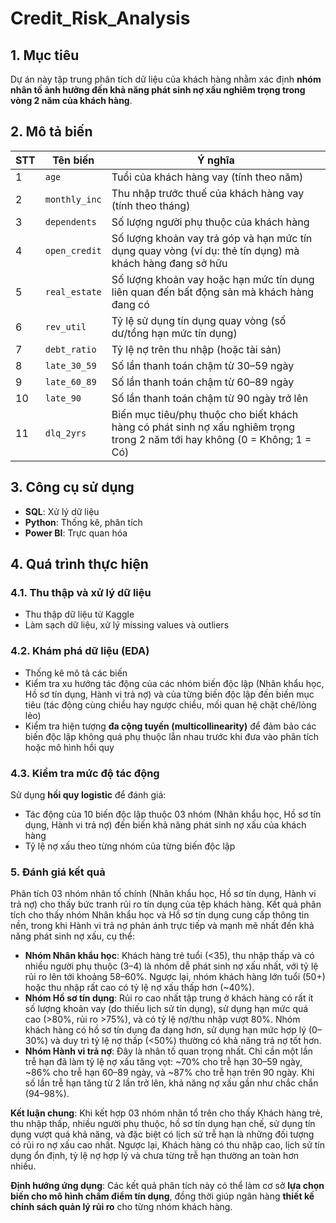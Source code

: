 # Credit_Risk_Analysis
## 1. Mục tiêu
Dự án này tập trung phân tích dữ liệu của khách hàng nhằm xác định **nhóm nhân tố ảnh hưởng đến khả năng phát sinh nợ xấu nghiêm trọng trong vòng 2 năm của khách hàng**.

## 2. Mô tả biến
| STT | Tên biến | Ý nghĩa |
|------|---------|-----|
| 1 | `age` | Tuổi của khách hàng vay (tính theo năm) |
| 2 | `monthly_inc` | Thu nhập trước thuế của khách hàng vay (tính theo tháng)|
| 3 | `dependents` | Số lượng người phụ thuộc của khách hàng |
| 4 | `open_credit` | Số lượng khoản vay trả góp và hạn mức tín dụng quay vòng (ví dụ: thẻ tín dụng) mà khách hàng đang sở hữu|
| 5 | `real_estate` | Số lượng khoản vay hoặc hạn mức tín dụng liên quan đến bất động sản mà khách hàng đang có|
| 6 | `rev_util` |  Tỷ lệ sử dụng tín dụng quay vòng (số dư/tổng hạn mức tín dụng)|
| 7 | `debt_ratio` | Tỷ lệ nợ trên thu nhập (hoặc tài sản)|
| 8 | `late_30_59` | Số lần thanh toán chậm từ 30–59 ngày|
| 9 | `late_60_89` | Số lần thanh toán chậm từ 60–89 ngày|
| 10 | `late_90` | Số lần thanh toán chậm từ 90 ngày trở lên|
| 11 | `dlq_2yrs` | Biến mục tiêu/phụ thuộc cho biết khách hàng có phát sinh nợ xấu nghiêm trọng trong 2 năm tới hay không (0 = Không; 1 = Có) |

## 3. Công cụ sử dụng 
- **SQL**: Xử lý dữ liệu
- **Python**: Thống kê, phân tích 
- **Power BI**: Trực quan hóa

## 4. Quá trình thực hiện
### 4.1. Thu thập và xử lý dữ liệu
- Thu thập dữ liệu từ Kaggle  
- Làm sạch dữ liệu, xử lý missing values và outliers

### 4.2. Khám phá dữ liệu (EDA)
- Thống kê mô tả các biến  
- Kiểm tra xu hướng tác động của các nhóm biến độc lập (Nhân khẩu học, Hồ sơ tín dụng, Hành vi trả nợ) và của từng biến độc lập đến biến mục tiêu (tác động cùng chiều hay ngược chiều, mối quan hệ chặt chẽ/lỏng lẻo)
- Kiểm tra hiện tượng **đa cộng tuyến (multicollinearity)** để đảm bảo các biến độc lập không quá phụ thuộc lẫn nhau trước khi đưa vào phân tích hoặc mô hình hồi quy

### 4.3. Kiểm tra mức độ tác động
Sử dụng **hồi quy logistic** để đánh giá:
- Tác động của 10 biến độc lập thuộc 03 nhóm (Nhân khẩu học, Hồ sơ tín dụng, Hành vi trả nợ) đến biến khả năng phát sinh nợ xấu của khách hàng
- Tỷ lệ nợ xấu theo từng nhóm của từng biến độc lập

### 5. Đánh giá kết quả
Phân tích 03 nhóm nhân tố chính (Nhân khẩu học, Hồ sơ tín dụng, Hành vi trả nợ) cho thấy bức tranh rủi ro tín dụng của tệp khách hàng. Kết quả phân tích cho thấy nhóm Nhân khẩu học và Hồ sơ tín dụng cung cấp thông tin nền, trong khi Hành vi trả nợ phản ánh trực tiếp và mạnh mẽ nhất đến khả năng phát sinh nợ xấu, cụ thể:
- **Nhóm Nhân khẩu học**: Khách hàng trẻ tuổi (<35), thu nhập thấp và có nhiều người phụ thuộc (3–4) là nhóm dễ phát sinh nợ xấu nhất, với tỷ lệ rủi ro lên tới khoảng 58–60%. Ngược lại, nhóm khách hàng lớn tuổi (50+) hoặc thu nhập rất cao có tỷ lệ nợ xấu thấp hơn (~40%).
- **Nhóm Hồ sơ tín dụng**: Rủi ro cao nhất tập trung ở khách hàng có rất ít số lượng khoản vay (do thiếu lịch sử tín dụng), sử dụng hạn mức quá cao (>80%, rủi ro >75%), và có tỷ lệ nợ/thu nhập vượt 80%. Nhóm khách hàng có hồ sơ tín dụng đa dạng hơn, sử dụng hạn mức hợp lý (0–30%) và duy trì tỷ lệ nợ thấp (<50%) thường có khả năng trả nợ tốt hơn.
- **Nhóm Hành vi trả nợ**: Đây là nhân tố quan trọng nhất. Chỉ cần một lần trễ hạn đã làm tỷ lệ nợ xấu tăng vọt: ~70% cho trễ hạn 30–59 ngày, ~86% cho trễ hạn 60–89 ngày, và ~87% cho trễ hạn trên 90 ngày. Khi số lần trễ hạn tăng từ 2 lần trở lên, khả năng nợ xấu gần như chắc chắn (94–98%).

**Kết luận chung**: Khi kết hợp 03 nhóm nhân tổ trên cho thấy Khách hàng trẻ, thu nhập thấp, nhiều người phụ thuộc, hồ sơ tín dụng hạn chế, sử dụng tín dụng vượt quá khả năng, và đặc biệt có lịch sử trễ hạn là những đối tượng có rủi ro nợ xấu cao nhất. Ngược lại, Khách hàng có thu nhập cao, lịch sử tín dụng ổn định, tỷ lệ nợ hợp lý và chưa từng trễ hạn thường an toàn hơn nhiều.

**Định hướng ứng dụng**: Các kết quả phân tích này có thể làm cơ sở **lựa chọn biến cho mô hình chấm điểm tín dụng**, đồng thời giúp ngân hàng **thiết kế chính sách quản lý rủi ro** cho từng nhóm khách hàng.



